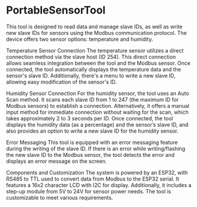 # PortableSensorTool
This tool is designed to read data and manage slave IDs, as well as write new slave IDs for sensors using the Modbus communication protocol. The device offers two sensor options: temperature and humidity.

Temperature Sensor Connection
The temperature sensor utilizes a direct connection method via the slave host (ID 254). This direct connection allows seamless integration between the tool and the Modbus sensor. Once connected, the tool automatically displays the temperature data and the sensor's slave ID. Additionally, there's a menu to write a new slave ID, allowing easy modification of the sensor's ID.

Humidity Sensor Connection
For the humidity sensor, the tool uses an Auto Scan method. It scans each slave ID from 1 to 247 (the maximum ID for Modbus sensors) to establish a connection. Alternatively, it offers a manual input method for immediate connection without waiting for the scan, which takes approximately 2 to 3 seconds per ID. Once connected, the tool displays the humidity data (as a percentage) and the sensor’s slave ID, and also provides an option to write a new slave ID for the humidity sensor.

Error Messaging
This tool is equipped with an error messaging feature during the writing of the slave ID. If there is an error while writing/flashing the new slave ID to the Modbus sensor, the tool detects the error and displays an error message on the screen.

Components and Customization
The system is powered by an ESP32, with RS485 to TTL used to convert data from Modbus to the ESP32 serial. It features a 16x2 character LCD with I2C for display. Additionally, it includes a step-up module from 5V to 24V for sensor power needs. The tool is customizable to meet various requirements.
